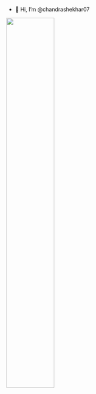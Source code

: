 - 👋 Hi, I’m @chandrashekhar07

<a href="https://www.linkedin.com/in/chandrashekharneupane"><img src="https://github-readme-stats.vercel.app/api/top-langs/?username=chandrashekhar07&layout=compact" width="50%"></a> 
